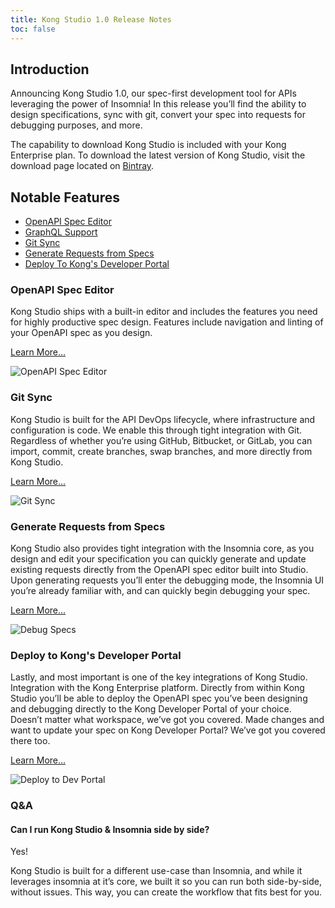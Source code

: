 ```yaml
---
title: Kong Studio 1.0 Release Notes
toc: false
---
```


## Introduction

Announcing Kong Studio 1.0, our spec-first development tool for APIs leveraging the power of Insomnia! In this release you’ll find the ability to design specifications, sync with git, convert your spec into requests for debugging purposes, and more.

The capability to download Kong Studio is included with your Kong Enterprise plan. To download the latest version of Kong Studio, visit the download page located on [Bintray](https://bintray.com/kong/studio).

## Notable Features

* [OpenAPI Spec Editor](/#openapi-spec-editor)
* [GraphQL Support](/#graphl-support)
* [Git Sync](/#git-sync)
* [Generate Requests from Specs](/#generate-requests-from-specs)
* [Deploy To Kong's Developer Portal](/#deploy-to-kongs-developer-portal)


### OpenAPI Spec Editor

Kong Studio ships with a built-in editor and includes the features you need for highly productive spec design. Features include navigation and linting of your OpenAPI spec as you design.

[Learn More...](/studio/{{page.kong_version}}/editing-specs)

![OpenAPI Spec Editor](https://doc-assets.konghq.com/studio/1.0/release-notes/openapi-spec-editor.gif)


### Git Sync

Kong Studio is built for the API DevOps lifecycle, where infrastructure and configuration is code. We enable this through tight integration with Git. Regardless of whether you’re using GitHub, Bitbucket, or GitLab, you can import, commit, create branches, swap branches, and more directly from Kong Studio.

[Learn More...](/studio/{{page.kong_version}}/git-sync)

![Git Sync](https://doc-assets.konghq.com/studio/1.0/release-notes/gitsync.gif)


### Generate Requests from Specs

Kong Studio also provides tight integration with the Insomnia core, as you design and edit your specification you can quickly generate and update existing requests directly from the OpenAPI spec editor built into Studio. Upon generating requests you’ll enter the debugging mode, the Insomnia UI you’re already familiar with, and can quickly begin debugging your spec.

[Learn More...](/studio/{{page.kong_version}}/debugging-with-insomnia)

![Debug Specs](https://doc-assets.konghq.com/studio/1.0/release-notes/debug.gif)


### Deploy to Kong's Developer Portal

Lastly, and most important is one of the key integrations of Kong Studio. Integration with the Kong Enterprise platform. Directly from within Kong Studio you’ll be able to deploy the OpenAPI spec you’ve been designing and debugging directly to the Kong Developer Portal of your choice. Doesn’t matter what workspace, we’ve got you covered. Made changes and want to update your spec on Kong Developer Portal? We’ve got you covered there too.

[Learn More...](/studio/{{page.kong_version}}/deploy-to-dev-portal)

![Deploy to Dev Portal](https://doc-assets.konghq.com/studio/1.0/release-notes/deploy-to-dev-portal.gif)


### Q&A

#### Can I run Kong Studio & Insomnia side by side?

Yes!

Kong Studio is built for a different use-case than Insomnia, and while it leverages insomnia at it’s core,  we built it so you can run both side-by-side, without issues. This way, you can create the workflow that fits best for you.
